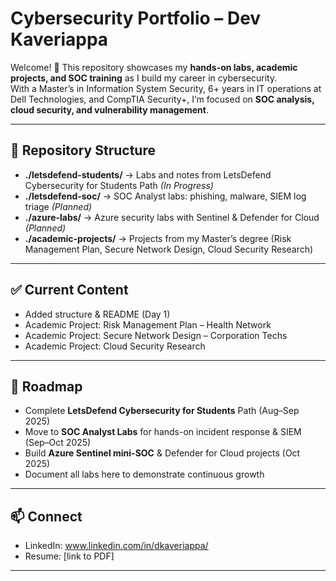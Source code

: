 # Cybersecurity Portfolio – Dev Kaveriappa

Welcome! 👋 This repository showcases my **hands-on labs, academic projects, and SOC training** as I build my career in cybersecurity.  
With a Master’s in Information System Security, 6+ years in IT operations at Dell Technologies, and CompTIA Security+, I’m focused on **SOC analysis, cloud security, and vulnerability management**.

---

## 📂 Repository Structure
- **./letsdefend-students/** → Labs and notes from LetsDefend Cybersecurity for Students Path *(In Progress)*  
- **./letsdefend-soc/** → SOC Analyst labs: phishing, malware, SIEM log triage *(Planned)*  
- **./azure-labs/** → Azure security labs with Sentinel & Defender for Cloud *(Planned)*  
- **./academic-projects/** → Projects from my Master’s degree (Risk Management Plan, Secure Network Design, Cloud Security Research)

---

## ✅ Current Content
- Added structure & README (Day 1)  
- Academic Project: Risk Management Plan – Health Network  
- Academic Project: Secure Network Design – Corporation Techs  
- Academic Project: Cloud Security Research  

---

## 🚀 Roadmap
- Complete **LetsDefend Cybersecurity for Students** Path (Aug–Sep 2025)  
- Move to **SOC Analyst Labs** for hands-on incident response & SIEM (Sep–Oct 2025)  
- Build **Azure Sentinel mini-SOC** & Defender for Cloud projects (Oct 2025)  
- Document all labs here to demonstrate continuous growth  

---

## 📫 Connect
- LinkedIn: www.linkedin.com/in/dkaveriappa/ 
- Resume: [link to PDF]

---
